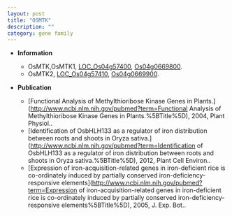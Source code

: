 ```yaml
---
layout: post
title: "OSMTK"
description: ""
category: gene family
---
```


* **Information**  
    + OsMTK,OsMTK1, [LOC_Os04g57400](http://rice.plantbiology.msu.edu/cgi-bin/ORF_infopage.cgi?orf=LOC_Os04g57400), [Os04g0669800](http://rapdb.dna.affrc.go.jp/viewer/gbrowse_details/irgsp1?name=Os04g0669800).
    + OsMTK2, [LOC_Os04g57410](http://rice.plantbiology.msu.edu/cgi-bin/ORF_infopage.cgi?orf=LOC_Os04g57410), [Os04g0669900](http://rapdb.dna.affrc.go.jp/viewer/gbrowse_details/irgsp1?name=Os04g0669900).

* **Publication**  
    + [Functional Analysis of Methylthioribose Kinase Genes in Plants.](http://www.ncbi.nlm.nih.gov/pubmed?term=Functional Analysis of Methylthioribose Kinase Genes in Plants.%5BTitle%5D), 2004, Plant Physiol..
    + [Identification of OsbHLH133 as a regulator of iron distribution between roots and shoots in Oryza sativa.](http://www.ncbi.nlm.nih.gov/pubmed?term=Identification of OsbHLH133 as a regulator of iron distribution between roots and shoots in Oryza sativa.%5BTitle%5D), 2012, Plant Cell Environ..
    + [Expression of iron-acquisition-related genes in iron-deficient rice is co-ordinately induced by partially conserved iron-deficiency-responsive elements](http://www.ncbi.nlm.nih.gov/pubmed?term=Expression of iron-acquisition-related genes in iron-deficient rice is co-ordinately induced by partially conserved iron-deficiency-responsive elements%5BTitle%5D), 2005, J. Exp. Bot..


